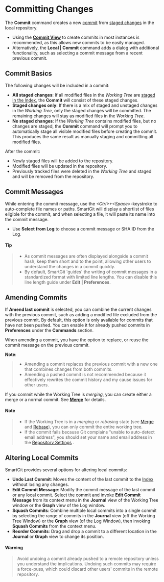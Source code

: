 # Committing Changes

The **Commit** command creates a new [commit](../GitConcepts/Commits.md) from [staged changes](Stage-Unstage-IndexEditor.md) in the local repository.

- Using the [**Commit View**](Commit-View.md) to create commits in most instances is recommended, as this allows new commits to be easily managed.
- Alternatively, the **Local \| Commit** command adds a dialog with additional functionality, such as selecting a commit message from a recent previous commit.

## Commit Basics

The following changes will be included in a commit:
- **All staged changes**: If all modified files in the *Working Tree* are [staged in the Index](Stage-Unstage-IndexEditor.md), the **Commit** will consist of these staged changes.
- **Staged changes only**: If there is a mix of staged and unstaged changes in the *Working Tree*, only the staged changes will be committed. The remaining changes will stay as modified files in the *Working Tree*.
- **No staged changes**: If the *Working Tree* contains modified files, but no changes are staged, the **Commit** command will prompt you to automatically stage all visible modified files before creating the commit. This produces the same result as manually staging and committing all modified files.

After the commit:
- Newly staged files will be added to the repository.
- Modified files will be updated in the repository.
- Previously tracked files were deleted in the *Working Tree* and staged and will be removed from the repository.

## Commit Messages

While entering the commit message, use the *\<Ctrl>+\<Space>*-keystroke to auto-complete file names or paths.
SmartGit will display a shortlist of files eligible for the commit, and when selecting a file, it will paste its name into the commit message.

- Use **Select from Log** to choose a commit message or SHA ID from the Log. 

#### Tip
> - As commit messages are often displayed alongside a commit hash, keep them short and to the point, allowing other users to understand the changes in a commit quickly.
> - By default, SmartGit 'guides' the writing of commit messages in a standardized format with limited line lengths.
> You can disable this line length guide under **Edit \| Preferences**.

## Amending Commits

If **Amend last commit** is selected, you can combine the current changes with the previous commit, such as adding a modified file excluded from the previous commit.
By default, this option is only available for commits that have not been pushed. You can enable it for already pushed commits in **Preferences** under the **Commands** section. 

When amending a commit, you have the option to replace, or reuse the commit message on the previous commit.

**Note:** 
> - Amending a commit replaces the previous commit with a new one that combines changes from both commits.
> - Amending a pushed commit is not recommended because it effectively rewrites the commit history and my cause issues for other users.

If you commit while the Working Tree is *merging*, you can create either a merge or a normal commit. See **[Merge](Branch/Merge.md)** for details.

#### Note
> - If the Working Tree is in a *merging* or *rebasing* state (see [Merge](Branch/Merge.md) and [Rebase](Branch/Rebase.md)), you can only commit the entire working tree.
> - If the commit fails because Git complains "unable to auto-detect email address", you should set your name and email address in the [Repository Settings](Repository/Repository-Settings.md) .

## Altering Local Commits

SmartGit provides several options for altering local commits:

- **Undo Last Commit**:  Moves the content of the last commit to the [Index](../GitConcepts/The-Index.md) without losing any changes.
- **Edit Commit Message**: Modify the commit message of the last commit or any local commit. Select the commit and invoke **Edit Commit Message** from its context menu in the **Journal** view of the Working Tree window or the **Graph** view of the Log window.
- **Squash Commits**: Combine multiple local commits into a single commit by selecting the range of commits in the **Journal** view (off the Working Tree Window) or the **Graph** view (of the Log Window), then invoking **Squash Commits** from the context menu.
- **Reorder Commits**: Drag and drop a commit to a different location in the **Journal** or **Graph** view to change its position.

#### Warning

>
>Avoid undoing a commit already pushed to a remote repository unless you understand the implications.
>Undoing such commits may require a force-puss, which could discard other users' commits in the remote repository.
>
